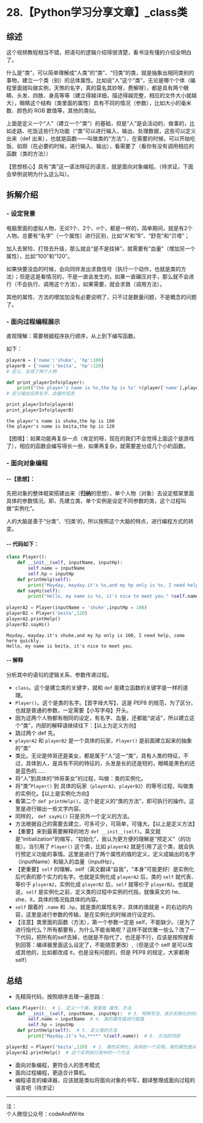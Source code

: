 
# 28.【Python学习分享文章】_class类

## 综述

这个视频教程相当不错，把语句的逻辑介绍得很清楚，看书没有懂的介绍全明白了。

什么是“类”，可以简单理解成“人类”的“类”、“归类”的类，就是抽象出相同类别的事物，建立一个类（别）的总体属性。比如说“人”这个“类”，无论是哪个个体（编程里面就叫做实例，天煞的名字，真的莫名其妙呀，费解呀），都是具有两个眼睛、头发、四肢、身高等等（建立得越详细，描述得越完整，相应的文件大小就越大），眼睛这个结构（类里面的属性）具有不同的情况（参数），比如大小的毫米数、颜色的 RGB 数值等，其他的类似。

上面是定义一个“人”（建立一个“类”）的基础，但是“人”是会活动的、做事的，比如走路、吃饭这些行为功能（“类”可以进行输入、输出、处理数据，这些可以定义出来（def 出来），也就是函数——叫做类的“方法”），在需要的时候，可以开始吃饭、如厕（在必要的时候，进行输入、输出），看需要了（看你有没有调用相应的函数（类的方法））

【思想核心】具有“类”这一语法特征的语言，就是面向对象编程。（待求证，下面会举例说明为什么这么叫）。

## 拆解介绍

### - 设定背景

电脑里面的虚拟人物，无论1个、2个、n个，都是一样的，简单期间，就是有2个人物。总要有“名字”（一个属性）进行区别，比如“A”和“B”、“舒克”和“贝塔”；

加入去冒险、打怪去升级，那么就会“是不是挂掉”，就需要有“血量”（增加另一个属性），比如“100”和“120”。

如果快要没血的时候，会向同伴发出求救信号（执行一个动作，也就是类的方法）；但是这是看情况的，不是一直会发生的，如果一直碾压对手，那么就不会进行（不会执行、调用这个方法），如果需要，就会求救（调用方法）。

其他的属性、方法的增加加没有必要说明了，只不过是数量问题，不是概念的问题了。

### - 面向过程编程展示

直观理解：需要根据程序执行顺序，从上到下编写函数。

如下：


```python
playerA = {'name':'shuke', 'hp':100}
playerB = {'name':'beita', 'hp':120}
# 定义、生成了两个人物

def print_playerInfo(player):
    print("the player's name is %s,the hp is %s" %(player['name'],player['hp']))
# 定义输出任务名字、血量的信息    

print_playerInfo(playerA)
print_playerInfo(playerB)
```

    the player's name is shuke,the hp is 100
    the player's name is beita,the hp is 120
    

【困境】：如果功能再复杂一点（肯定的呀，现在的我们不会觉得上面这个是游戏了），相应的函数会编写得长一些，如果再复杂，就需要差分成几个小的函数。

### - 面向对象编程

#### --【思想】：

先把对象的整体框架搭建出来（**归纳**的思想），单个人物（对象）去设定框架里面具体的参数情况。即，先建立类，单个实例是设定不同参数的类，这个过程叫做“实例化”。

人的大脑是善于“分类”、‘归类’的，所以按照这个大脑的特点，进行编程方式的转变。

#### -- 代码如下：


```python
class Player():
    def __init__(self, inputName, inputHp):
        self.name = inputName
        self.hp = inputHp
    def printHelp(self):
        print("Mayday, mayday.it's %s,and my hp only is %s, I need help, come here quickly." %(self.name, self.hp))
    def sayHi(self):
        print("Hello, my name is %s, it's nice to meet you." %self.name)
        
playerA2 = Player(inputName = 'shuke',inputHp = 100)
playerB2 = Player('beita',120)
playerA2.printHelp()
playerB2.sayHi()
```

    Mayday, mayday.it's shuke,and my hp only is 100, I need help, come here quickly.
    Hello, my name is beita, it's nice to meet you.
    

#### -- 解释

分析其中的语句的逻辑关系、参数传递过程。

- ```class```。这个是建立类的关键字，就和 ```def``` 是建立函数的关键字是一样的道理。
- ```Player()```。这个是类的名字。【首字母大写】，这是 PEP8 的规范，为了区分，也就是普通的参数，一定需要【小写字母】开头。
- 因为这两个人物都有相同的设定，有名字、血量，还都能“说话”，所以建立这个“类”，内部的解释请继续往下：【以上为定义方向】
- 跳过两个 def 先。
- ```playerA2``` 和 ```playerB2``` 是一个具体的玩家，```Player()``` 是前面建立起来的抽象的“类”
- 类比。无论是帅哥还是美女，都是属于“人”这一“类”，具有人类的特征，不过，具体到人，是具有不同的特征的，头发是长的还是短的，眼睛是黑色的还是蓝色的……
- 将“人”到具体的“帅哥美女”的过程，叫做：类的实例化。
- 将“类”```Player()``` 到 具体的玩家（```playerA2```、```playerB2```）的等号过程，叫做类的实例化。【以上是实例化方向】
- 看第二个 ```def printHelp()```，这个是定义的“类的方法”，即可执行的操作。这里是进行输出一些文字内容。
- 同样的， ```def sayHi()``` 只是另外一个定义的方法。
- 方法根据自己的需要去建立，可多可少，可简单，可强大。【以上是定义方法】
- 【重要】来到最需要解释的地方 ```def __init__(self)```。英文就是“initialization”的缩写，“初始化”，我认为更方便的理解是“预定义”（的功能）。当引用了 ```Player()``` 这个类，比如 ```playerA2``` 就是引用了这个类，就会执行预定义功能的事情。这里是进行了两个属性的值的定义，定义成输出的名字（inputName）和输入的血量（inputHp）。
- 【更重要】```self``` 的理解。self（英文翻译“自我”，“本身”可能更好）是实例化后代表的那个实力的名字。也就是实例化成 ```playerA2``` 后，类的 ```self``` 就代表、等价于 ```plsyerA2```，实例化成 ```playerB2``` 后，```self``` 就等价于 ```playerB2```。也就是说，```self``` 是实例化之前、定义类的过程中实例的代指，就像英文的 he、she、it，具体的情况指具体的内容。
- ```self``` 跟着的 ```.name``` 和 ```.hp```，就是类的属性名字，具体的值就是 = 的右边的内容，这里是进行参数的传输，是在实例化的时候进行设定的。
- 【注意】类里面的函数（方法），第一个参数一定是 self，不能缺少。（是为了进行指代么？所有都要有，为什么不能省略呢？这样不就优雅一些么？改了一下代码，把所有的self去掉，也就是不指代了，也还是不行，应该是按照搜索到回答：编译器里面这么设定了，不能随意更改）,（但是这个 self 是可以改成其他的，比如都改成 it，也是没有问题的，但是 PEP8 的规定，大家都用 self）

## 总结

- 先精简代码，按照顺序去理一遍思路：


```python
class Player():  # 1. 定义一个类，里面有 属性、方法
    def __init__(self, inputName, inputHp):  # 3. 特殊写法，表示实例化的时候自动执行的意思
        self.name = inputName  # 4. 类的属性值进行赋值
        self.hp = inputHp
    def printHelp(self):  # 5. 定义类的方法
        print("Mayday.it's %s,****" %(self.name))  # 6. 方法的内容

playerB2 = Player('beita',120)  # 2. 类的实例化，具体到一个实例。类的属性值从这里传入
playerA2.printHelp()  # 这个实例执行其中的一个方法
```

- 面向对象编程，更符合人的思考模式
- 面向过程编程，更适合计算机。
- 编程语言的编译器，应该就是类似将面向对象的书写，翻译整理成面向过程的语言吧（待求证）

---
注：  
个人微信公众号：codeAndWrite
